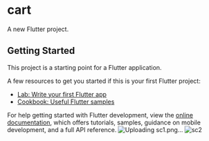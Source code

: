 # cart

A new Flutter project.

## Getting Started

This project is a starting point for a Flutter application.

A few resources to get you started if this is your first Flutter project:

- [Lab: Write your first Flutter app](https://docs.flutter.dev/get-started/codelab)
- [Cookbook: Useful Flutter samples](https://docs.flutter.dev/cookbook)

For help getting started with Flutter development, view the
[online documentation](https://docs.flutter.dev/), which offers tutorials,
samples, guidance on mobile development, and a full API reference.
![Uploading sc1.png…]()
![sc2](https://github.com/asaduzzamanShahin/cart/assets/34337273/3cc140f1-c4e6-4438-8e4f-bcbb4a2e1d73)
